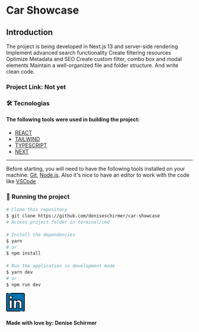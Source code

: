 # Car Showcase

## Introduction

The project is being developed in Next.js 13 and server-side rendering
Implement advanced search functionality
Create filtering resources
Optimize Metadata and SEO
Create custom filter, combo box and modal elements
Maintain a well-organized file and folder structure.
And write clean code.

### Project Link: Not yet

### 🛠 Tecnologias

#### The following tools were used in building the project:

- [REACT](https://pt-br.reactjs.org/)
- [TAILWIND](https://v2.tailwindcss.com/docs)
- [TYPESCRIPT](https://www.typescriptlang.org/)
- [NEXT](https://nextjs.org/docs)

---

Before starting, you will need to have the following tools installed on your machine:
[Git](https://git-scm.com), [Node.js](https://nodejs.org/en/).
Also it's nice to have an editor to work with the code like [VSCode](https://code.visualstudio.com/)

### 🎲 Running the project

```bash
# Clone this repository
$ git clone https://github.com/deniseschirmer/car-showcase
# Access project folder in terminal/cmd

# Install the dependencies
$ yarn
# or
$ npm install

# Run the application in development mode
$ yarn dev
# or
$ npm run dev
```

<a href="https://raw.githubusercontent.com/ARTHURPC03/Proffy-FullStack/master/github/linkedin.png">
<img src="https://raw.githubusercontent.com/ARTHURPC03/Proffy-FullStack/master/github/linkedin.png" alt="LinkedIn" height="50"></a>
<br />

#### Made with love by: Denise Schirmer
